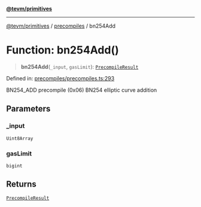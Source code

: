 [**@tevm/primitives**](../../../../README.md)

***

[@tevm/primitives](../../../../globals.md) / [precompiles](../README.md) / bn254Add

# Function: bn254Add()

> **bn254Add**(`_input`, `gasLimit`): [`PrecompileResult`](../interfaces/PrecompileResult.md)

Defined in: [precompiles/precompiles.ts:293](https://github.com/evmts/primitives/blob/main/src/precompiles/precompiles.ts#L293)

BN254_ADD precompile (0x06)
BN254 elliptic curve addition

## Parameters

### \_input

`Uint8Array`

### gasLimit

`bigint`

## Returns

[`PrecompileResult`](../interfaces/PrecompileResult.md)
